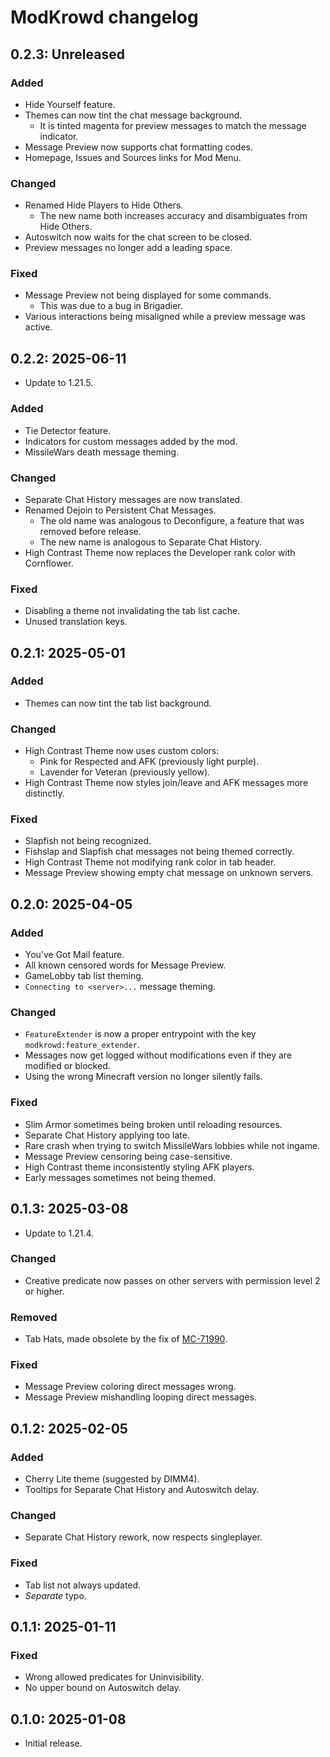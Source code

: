 # ModKrowd changelog

## 0.2.3: Unreleased

### Added

- Hide Yourself feature.
- Themes can now tint the chat message background.
  - It is tinted magenta for preview messages to match the message indicator.
- Message Preview now supports chat formatting codes.
- Homepage, Issues and Sources links for Mod Menu.

### Changed

- Renamed Hide Players to Hide Others.
  - The new name both increases accuracy and disambiguates from Hide Others.
- Autoswitch now waits for the chat screen to be closed.
- Preview messages no longer add a leading space.

### Fixed

- Message Preview not being displayed for some commands.
  - This was due to a bug in Brigadier.
- Various interactions being misaligned while a preview message was active.

## 0.2.2: 2025-06-11

- Update to 1.21.5.

### Added

- Tie Detector feature.
- Indicators for custom messages added by the mod.
- MissileWars death message theming.

### Changed

- Separate Chat History messages are now translated.
- Renamed Dejoin to Persistent Chat Messages.
  - The old name was analogous to Deconfigure, a feature that was removed before release.
  - The new name is analogous to Separate Chat History.
- High Contrast Theme now replaces the Developer rank color with Cornflower.

### Fixed

- Disabling a theme not invalidating the tab list cache.
- Unused translation keys.

## 0.2.1: 2025-05-01

### Added

- Themes can now tint the tab list background.

### Changed

- High Contrast Theme now uses custom colors:
  - Pink for Respected and AFK (previously light purple).
  - Lavender for Veteran (previously yellow).
- High Contrast Theme now styles join/leave and AFK messages more distinctly.

### Fixed

- Slapfish not being recognized.
- Fishslap and Slapfish chat messages not being themed correctly.
- High Contrast Theme not modifying rank color in tab header.
- Message Preview showing empty chat message on unknown servers.

## 0.2.0: 2025-04-05

### Added

- You’ve Got Mail feature.
- All known censored words for Message Preview.
- GameLobby tab list theming.
- `Connecting to <server>...` message theming.

### Changed

- `FeatureExtender` is now a proper entrypoint with the key `modkrowd:feature_extender`.
- Messages now get logged without modifications even if they are modified or blocked.
- Using the wrong Minecraft version no longer silently fails.

### Fixed

- Slim Armor sometimes being broken until reloading resources.
- Separate Chat History applying too late.
- Rare crash when trying to switch MissileWars lobbies while not ingame.
- Message Preview censoring being case-sensitive.
- High Contrast theme inconsistently styling AFK players.
- Early messages sometimes not being themed.

## 0.1.3: 2025-03-08

- Update to 1.21.4.

### Changed

- Creative predicate now passes on other servers with permission level 2 or higher.

### Removed

- Tab Hats, made obsolete by the fix of [MC-71990](https://bugs.mojang.com/browse/MC/issues/MC-71990).

### Fixed

- Message Preview coloring direct messages wrong.
- Message Preview mishandling looping direct messages.

## 0.1.2: 2025-02-05

### Added

- Cherry Lite theme (suggested by DIMM4).
- Tooltips for Separate Chat History and Autoswitch delay.

### Changed

- Separate Chat History rework, now respects singleplayer.

### Fixed

- Tab list not always updated.
- *Separate* typo.

## 0.1.1: 2025-01-11

### Fixed

- Wrong allowed predicates for Uninvisibility.
- No upper bound on Autoswitch delay.

## 0.1.0: 2025-01-08

- Initial release.